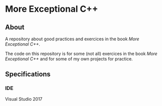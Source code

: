 # More Exceptional C++

## About

A repository about good practices and exercices in the book _More Exceptional C++_.

The code on this repository is for some (not all) exercices in the book _More Exceptional C++_ and for some of my own projects for practice.

## Specifications
### IDE
Visual Studio 2017
